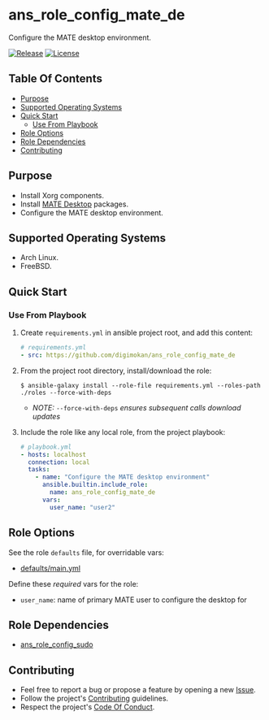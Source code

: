 # ans_role_config_mate_de

Configure the MATE desktop environment.

[![Release](https://img.shields.io/github/release/digimokan/ans_role_config_mate_de.svg?label=release)](https://github.com/digimokan/ans_role_config_mate_de/releases/latest "Latest Release Notes")
[![License](https://img.shields.io/badge/license-MIT-blue.svg?label=license)](LICENSE.md "Project License")

## Table Of Contents

* [Purpose](#purpose)
* [Supported Operating Systems](#supported-operating-systems)
* [Quick Start](#quick-start)
    * [Use From Playbook](#use-from-playbook)
* [Role Options](#role-options)
* [Role Dependencies](#role-dependencies)
* [Contributing](#contributing)

## Purpose

* Install Xorg components.
* Install [MATE Desktop](https://mate-desktop.org/) packages.
* Configure the MATE desktop environment.

## Supported Operating Systems

* Arch Linux.
* FreeBSD.

## Quick Start

### Use From Playbook

1. Create `requirements.yml` in ansible project root, and add this content:

   ```yaml
   # requirements.yml
   - src: https://github.com/digimokan/ans_role_config_mate_de
   ```

2. From the project root directory, install/download the role:

   ```shell
   $ ansible-galaxy install --role-file requirements.yml --roles-path ./roles --force-with-deps
   ```

   * _NOTE:_ `--force-with-deps` _ensures subsequent calls download updates_

3. Include the role like any local role, from the project playbook:

   ```yaml
   # playbook.yml
   - hosts: localhost
     connection: local
     tasks:
       - name: "Configure the MATE desktop environment"
         ansible.builtin.include_role:
           name: ans_role_config_mate_de
         vars:
           user_name: "user2"
   ```

## Role Options

See the role `defaults` file, for overridable vars:

  * [defaults/main.yml](../defaults/main.yml)

Define these _required_ vars for the role:

  * `user_name`: name of primary MATE user to configure the desktop for

## Role Dependencies

* [ans_role_config_sudo](https://github.com/digimokan/ans_role_config_sudo)

## Contributing

* Feel free to report a bug or propose a feature by opening a new
  [Issue](https://github.com/digimokan/ans_role_config_mate_de/issues).
* Follow the project's [Contributing](CONTRIBUTING.md) guidelines.
* Respect the project's [Code Of Conduct](CODE_OF_CONDUCT.md).

